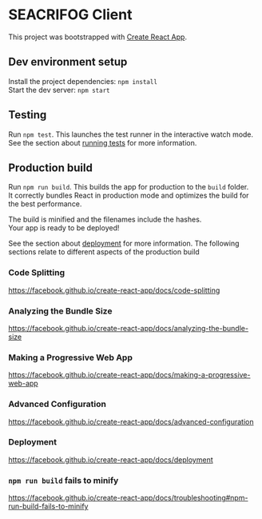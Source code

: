 # SEACRIFOG Client
This project was bootstrapped with [Create React App](https://github.com/facebook/create-react-app).

## Dev environment setup
Install the project dependencies: `npm install`<br>
Start the dev server: `npm start`

## Testing
Run `npm test`. This launches the test runner in the interactive watch mode.<br>
See the section about [running tests](https://facebook.github.io/create-react-app/docs/running-tests) for more information.

## Production build
Run `npm run build`. This builds the app for production to the `build` folder.<br>
It correctly bundles React in production mode and optimizes the build for the best performance.

The build is minified and the filenames include the hashes.<br>
Your app is ready to be deployed!

See the section about [deployment](https://facebook.github.io/create-react-app/docs/deployment) for more information. The following sections relate to different aspects of the production build

### Code Splitting
https://facebook.github.io/create-react-app/docs/code-splitting

### Analyzing the Bundle Size
https://facebook.github.io/create-react-app/docs/analyzing-the-bundle-size

### Making a Progressive Web App
https://facebook.github.io/create-react-app/docs/making-a-progressive-web-app

### Advanced Configuration
https://facebook.github.io/create-react-app/docs/advanced-configuration

### Deployment
https://facebook.github.io/create-react-app/docs/deployment

### `npm run build` fails to minify
https://facebook.github.io/create-react-app/docs/troubleshooting#npm-run-build-fails-to-minify
